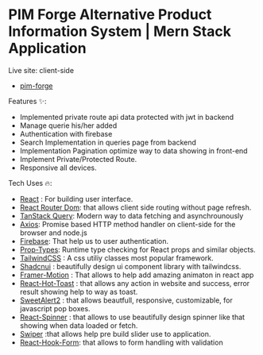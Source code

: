 # PIM Forge Alternative Product Information System | Mern Stack Application

Live site: client-side

- [pim-forge](https://pim-forge-client-app.vercel.app/)

Features ✨:

<ul>
    <li>Implemented private route api data protected with jwt in backend</li>
    <li>Manage querie his/her added</li>
    <li>Authentication with firebase</li>
    <li>Search Implementation in queries page from backend</li>
    <li>Implementation Pagination optimize way to data showing in front-end</li>
    <li>Implement Private/Protected Route.</li>
    <li>Responsive all devices.</li>
</ul>

Tech Uses 🔥:

- [React](https://react.dev/) : For building user interface.
- [React Router Dom](https://reactrouter.com/en/main): that allows client side routing without page refresh.
- [TanStack Query](https://tanstack.com/query/latest): Modern way to data fetching and asynchrounously
- [Axios](https://axios-http.com/docs/intro): Promise based HTTP method handler on client-side for the browser and node.js
- [Firebase](https://firebase.google.com/): That help us to user authentication.
- [Prop-Types](https://www.npmjs.com/package/prop-types): Runtime type checking for React props and similar objects.
- [TailwindCSS](https://tailwindcss.com/) : A css utiliy classes most popular framework.
- [Shadcnui](https://tailwindcss.com/) : beautifully design ui component library with tailwindcss.
- [Framer-Motion](https://www.framer.com/motion/introduction/) : That allows to help add amazing animaton in react app
- [React-Hot-Toast](https://react-hot-toast.com/) : that allows any action in website and success, error result showing help to way as toast.
- [SweetAlert2](https://sweetalert2.github.io/) : that allows beautfull, responsive, customizable, for javascript pop boxes.
- [React-Spinner](https://www.npmjs.com/package/react-spinners) : that allows to use beautifully design spinner like that showing when data loaded or fetch.
- [Swiper](https://swiperjs.com/) :that allows help pre build slider use to application.
- [React-Hook-Form](https://react-hook-form.com/): that allows to form handling with validation
